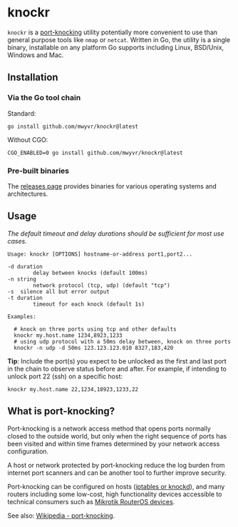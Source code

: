 # knockr

`knockr` is a [port-knocking](https://en.wikipedia.org/wiki/Port_knocking)
utility potentially more convenient to use than general purpose tools like 
`nmap` or `netcat`. Written in Go, the utility is a single binary, installable 
on any platform Go supports including Linux, BSD/Unix, Windows and Mac.

## Installation

### Via the Go tool chain

Standard:

    go install github.com/mwyvr/knockr@latest

Without CGO:

    CGO_ENABLED=0 go install github.com/mwyvr/knockr@latest

### Pre-built binaries

The [releases page](https://github.com/mwyvr/knockr/releases) provides binaries
for various operating systems and architectures.

## Usage

*The default timeout and delay durations should be sufficient for
most use cases.*

    Usage: knockr [OPTIONS] hostname-or-address port1,port2...

    -d duration
            delay between knocks (default 100ms)
    -n string
            network protocol (tcp, udp) (default "tcp")
    -s	silence all but error output
    -t duration
            timeout for each knock (default 1s)

    Examples:

      # knock on three ports using tcp and other defaults
      knockr my.host.name 1234,8923,1233
      # using udp protocol with a 50ms delay between, knock on three ports
      knockr -n udp -d 50ms 123.123.123.010 8327,183,420

**Tip**: Include the port(s) you expect to be unlocked as the first and last
port in the chain to observe status before and after. For example, if intending
to unlock port 22 (ssh) on a specific host:

    knockr my.host.name 22,1234,18923,1233,22

## What is port-knocking?

Port-knocking is a network access method that opens ports normally closed
to the outside world, but only when the right sequence of ports has been
visited and within time frames determined by your network access configuration.

A host or network protected by port-knocking reduce the log burden from
internet port scanners and can be another tool to further improve security.

Port-knocking can be configured on hosts ([iptables or
knockd](https://wiki.archlinux.org/title/Port_knocking)), and
many routers including some low-cost, high functionality devices
accessible to technical consumers such as [Mikrotik RouterOS
devices](https://help.mikrotik.com/docs/display/ROS/Port+knocking).

See also: [Wikipedia - port-knocking](https://en.wikipedia.org/wiki/Port_knocking).
